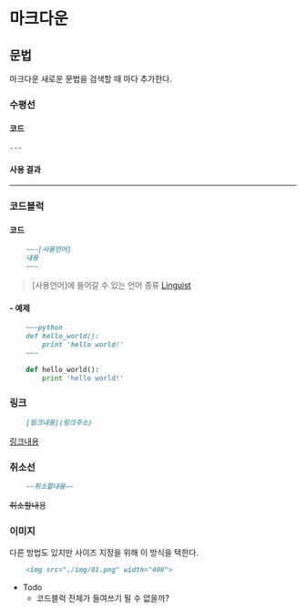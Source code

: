 # 마크다운

## 문법

마크다운 새로운 문법을 검색할 때 마다 추가한다.

### 수평선

#### 코드
~~~makrdown
---
~~~
#### 사용 결과
---

### 코드블럭

#### 코드

~~~markdown
    ~~~[사용언어]
    내용
    ~~~
~~~


> [사용언어]에 들어갈 수 있는 언어 종류 [Linguist](https://github.com/github/linguist/blob/master/lib/linguist/languages.yml)

#### - 예제

~~~markdown
    ~~~python
    def hello_world():
        print 'hello world!'
    ~~~
~~~

~~~python
    def hello_world():
        print 'hello world!'
~~~

### 링크

~~~markdown
    [링크내용](링크주소)
~~~

[링크내용](링크주소)

### 취소선

~~~markdown
    ~~취소할내용~~
~~~

~~취소할내용~~

### 이미지

다른 방법도 있지만 사이즈 지정을 위해 이 방식을 택한다.

~~~markdown
    <img src="./img/01.png" width="400">
~~~

- Todo
  - 코드블럭 전체가 들여쓰기 될 수 없을까?